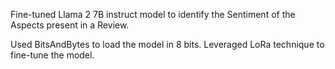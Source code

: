 Fine-tuned Llama 2 7B instruct model to identify the Sentiment of the Aspects present in a Review.

Used BitsAndBytes to load the model in 8 bits.
Leveraged LoRa technique to fine-tune the model.
